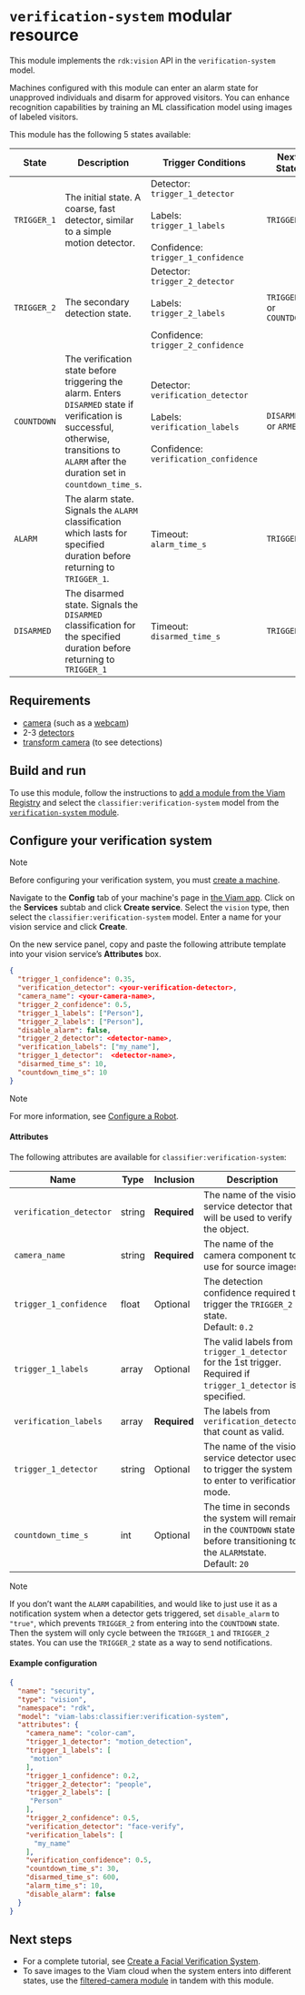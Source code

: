 # `verification-system` modular resource

This module implements the `rdk:vision` API in the  `verification-system` model.

Machines configured with this module can enter an alarm state for unapproved individuals and disarm for approved visitors. You can enhance recognition capabilities by training an ML classification model using images of labeled visitors. 

This module has the following 5 states available:

| State | Description | Trigger Conditions | Next State  |
| ------------- | ------------- | ------------- | ------------- |
| `TRIGGER_1` | The initial state. A coarse, fast detector, similar to a simple motion detector. | Detector:<br/> `trigger_1_detector`<br/><br/> Labels:<br/> `trigger_1_labels`<br/><br/> Confidence:<br/> `trigger_1_confidence` | `TRIGGER_2` |
| `TRIGGER_2` | The secondary detection state.| Detector:<br/> `trigger_2_detector`<br/><br/> Labels:<br/> `trigger_2_labels`<br/><br/> Confidence:<br/> `trigger_2_confidence` | `TRIGGER_1` or `COUNTDOWN`|
| `COUNTDOWN` | The verification state before triggering the alarm. Enters `DISARMED` state if verification is successful, otherwise, transitions to `ALARM` after the duration set in `countdown_time_s`.| Detector:<br/> `verification_detector`<br/><br/> Labels:<br/> `verification_labels`<br/><br/> Confidence:<br/> `verification_confidence` | `DISARMED` or `ARMED`   |
| `ALARM` | The alarm state. Signals the `ALARM` classification which lasts for specified duration before returning to `TRIGGER_1`.| Timeout:<br/> `alarm_time_s`| `TRIGGER_1`|
| `DISARMED` | The disarmed state. Signals the `DISARMED` classification for the specified duration before returning to `TRIGGER_1`| Timeout:<br/> `disarmed_time_s`| `TRIGGER_1`|

## Requirements

- [camera](https://docs.viam.com/components/camera/) (such as a [webcam](https://docs.viam.com/components/camera/webcam/))
- 2-3 [detectors](https://docs.viam.com/ml/vision/mlmodel/)
- [transform camera](https://docs.viam.com/components/camera/transform/) (to see detections)

## Build and run

To use this module, follow the instructions to [add a module from the Viam Registry](https://docs.viam.com/registry/configure/#add-a-modular-resource-from-the-viam-registry) and select the `classifier:verification-system` model from the [`verification-system` module](https://app.viam.com/module/viam-labs/verification-system).

## Configure your verification system

> [!NOTE]
> Before configuring your verification system, you must [create a machine](https://docs.viam.com/fleet/machines/#add-a-new-machine).

Navigate to the **Config** tab of your machine's page in [the Viam app](https://app.viam.com).
Click on the **Services** subtab and click **Create service**.
Select the `vision` type, then select the `classifier:verification-system` model.
Enter a name for your vision service and click **Create**.

On the new service panel, copy and paste the following attribute template into your vision service’s **Attributes** box. 

```json
{
  "trigger_1_confidence": 0.35,
  "verification_detector": <your-verification-detector>,
  "camera_name": <your-camera-name>,
  "trigger_2_confidence": 0.5,
  "trigger_1_labels": ["Person"],
  "trigger_2_labels": ["Person"],
  "disable_alarm": false,
  "trigger_2_detector": <detector-name>,
  "verification_labels": ["my_name"],
  "trigger_1_detector":  <detector-name>,
  "disarmed_time_s": 10,
  "countdown_time_s": 10
}
```

> [!NOTE]
> For more information, see [Configure a Robot](https://docs.viam.com/manage/configuration/).

#### Attributes

The following attributes are available for `classifier:verification-system`:

| Name  | Type | Inclusion | Description |
| ------------- | ------------- | ------------- | ------------- |
| `verification_detector` | string | **Required** | The name of the vision service detector that will be used to verify the object.|
| `camera_name` | string | **Required** | The name of the camera component to use for source images.  |
| `trigger_1_confidence` | float | Optional | The detection confidence required to trigger the `TRIGGER_2` state.<br/> Default: `0.2`|
| `trigger_1_labels` | array | Optional| The valid labels from `trigger_1_detector` for the 1st trigger.<br/> Required if `trigger_1_detector` is specified.  |
| `verification_labels` | array | **Required** | The labels from `verification_detector` that count as valid. |
| `trigger_1_detector` | string | Optional | The name of the vision service detector used to trigger the system to enter to verification mode. |
| `countdown_time_s` | int | Optional | The time in seconds the system will remain in the `COUNTDOWN` state before transitioning to the `ALARM`state.<br/> Default: `20` |

> [!NOTE]
> If you don’t want the `ALARM` capabilities, and would like to just use it as a notification system when a detector gets triggered, set `disable_alarm` to `"true"`, which prevents `TRIGGER_2` from entering into the `COUNTDOWN` state. 
> Then the system will only cycle between the `TRIGGER_1` and `TRIGGER_2` states.
> You can use the `TRIGGER_2` state as a way to send notifications.

#### Example configuration

```json
{
  "name": "security",
  "type": "vision",
  "namespace": "rdk",
  "model": "viam-labs:classifier:verification-system",
  "attributes": {
    "camera_name": "color-cam",
    "trigger_1_detector": "motion_detection",
    "trigger_1_labels": [
     "motion"
    ],
    "trigger_1_confidence": 0.2,
    "trigger_2_detector": "people",
    "trigger_2_labels": [
     "Person"
    ],
    "trigger_2_confidence": 0.5,
    "verification_detector": "face-verify",
    "verification_labels": [
      "my_name"
    ],
    "verification_confidence": 0.5,
    "countdown_time_s": 30,
    "disarmed_time_s": 600,
    "alarm_time_s": 10,
    "disable_alarm": false
  }
}
```

## Next steps

- For a complete tutorial, see [Create a Facial Verification System](https://docs.viam.com/tutorials/projects/verification-system/#configure-a-verification-system).
- To save images to the Viam cloud when the system enters into different states, use the [filtered-camera module](https://app.viam.com/module/erh/filtered-camera) in tandem with this module.